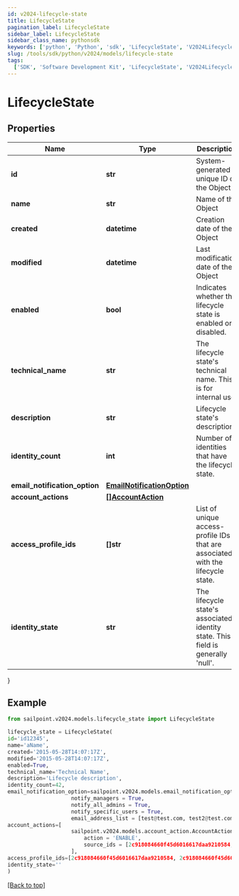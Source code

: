 ```yaml
---
id: v2024-lifecycle-state
title: LifecycleState
pagination_label: LifecycleState
sidebar_label: LifecycleState
sidebar_class_name: pythonsdk
keywords: ['python', 'Python', 'sdk', 'LifecycleState', 'V2024LifecycleState']
slug: /tools/sdk/python/v2024/models/lifecycle-state
tags:
  ['SDK', 'Software Development Kit', 'LifecycleState', 'V2024LifecycleState']
---
```


# LifecycleState

## Properties

| Name | Type | Description | Notes |
| --- | --- | --- | --- |
| **id** | **str** | System-generated unique ID of the Object | [optional] [readonly] |
| **name** | **str** | Name of the Object | [required] |
| **created** | **datetime** | Creation date of the Object | [optional] [readonly] |
| **modified** | **datetime** | Last modification date of the Object | [optional] [readonly] |
| **enabled** | **bool** | Indicates whether the lifecycle state is enabled or disabled. | [optional] [default to False] |
| **technical_name** | **str** | The lifecycle state's technical name. This is for internal use. | [required] |
| **description** | **str** | Lifecycle state's description. | [optional] |
| **identity_count** | **int** | Number of identities that have the lifecycle state. | [optional] [readonly] |
| **email_notification_option** | [**EmailNotificationOption**](email-notification-option) |  | [optional] |
| **account_actions** | [**[]AccountAction**](account-action) |  | [optional] |
| **access_profile_ids** | **[]str** | List of unique access-profile IDs that are associated with the lifecycle state. | [optional] |
| **identity_state** | **str** | The lifecycle state's associated identity state. This field is generally 'null'. | [optional] |

}

## Example

```python
from sailpoint.v2024.models.lifecycle_state import LifecycleState

lifecycle_state = LifecycleState(
id='id12345',
name='aName',
created='2015-05-28T14:07:17Z',
modified='2015-05-28T14:07:17Z',
enabled=True,
technical_name='Technical Name',
description='Lifecycle description',
identity_count=42,
email_notification_option=sailpoint.v2024.models.email_notification_option.EmailNotificationOption(
                    notify_managers = True,
                    notify_all_admins = True,
                    notify_specific_users = True,
                    email_address_list = [test@test.com, test2@test.com], ),
account_actions=[
                    sailpoint.v2024.models.account_action.AccountAction(
                        action = 'ENABLE',
                        source_ids = [2c918084660f45d6016617daa9210584, 2c918084660f45d6016617daa9210500], )
                    ],
access_profile_ids=[2c918084660f45d6016617daa9210584, 2c918084660f45d6016617daa9210500],
identity_state=''
)

```

[[Back to top]](#)
